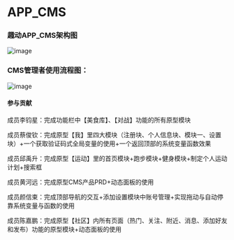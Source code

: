 # APP_CMS

### 趣动APP_CMS架构图
![image](https://i.loli.net/2018/12/23/5c1f38a68cf7c.png)


### CMS管理者使用流程图：
![image](https://i.loli.net/2018/12/23/5c1f38337773d.png)


#### 参与贡献
成员李钧星：完成功能栏中【美食库】、【对战】功能的所有原型模块

成员蔡俊钦：完成原型【我】里四大模块（注册块、个人信息块、模块一、设置块）+一个获取验证码式全局变量的使用+一个返回顶部的系统变量函数效果

成员邱禹升：完成原型【运动】里的首页模块+跑步模块+健身模块+制定个人运动计划+搜索框

成员黄河远：完成原型CMS产品PRD+动态面板的使用

成员颜信束：完成顶部导航的交互+添加设置模块中账号管理+实现拖动与自动停靠系统变量与函数的使用

成员陈嘉鹏：完成原型【社区】内所有页面（热门、关注、附近、消息、添加好友和发布）功能的原型模块+动态面板的使用
